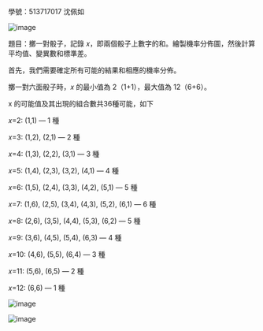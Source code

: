 學號：513717017 沈佩如

![image](https://github.com/user-attachments/assets/c22fd7a0-8355-4b5d-8e5f-aed35ab99d3c)

題目：擲一對骰子，記錄 𝑥，即兩個骰子上數字的和。繪製機率分佈圖，然後計算平均值、變異數和標準差。

首先，我們需要確定所有可能的結果和相應的機率分佈。

擲一對六面骰子時，𝑥 的最小值為 2（1+1），最大值為 12（6+6）。

x 的可能值及其出現的組合數共36種可能，如下

𝑥=2: (1,1) — 1 種

𝑥=3: (1,2), (2,1) — 2 種

𝑥=4: (1,3), (2,2), (3,1) — 3 種

𝑥=5: (1,4), (2,3), (3,2), (4,1) — 4 種

𝑥=6: (1,5), (2,4), (3,3), (4,2), (5,1) — 5 種

𝑥=7: (1,6), (2,5), (3,4), (4,3), (5,2), (6,1) — 6 種

𝑥=8: (2,6), (3,5), (4,4), (5,3), (6,2) — 5 種

𝑥=9: (3,6), (4,5), (5,4), (6,3) — 4 種

𝑥=10: (4,6), (5,5), (6,4) — 3 種

𝑥=11: (5,6), (6,5) — 2 種

𝑥=12: (6,6) — 1 種

![image](https://github.com/user-attachments/assets/d9e26f7d-b740-40a3-9481-fa2bfd7c0a19)

![image](https://github.com/user-attachments/assets/56bea4db-a465-4842-9fe4-ba5894f454b5)


